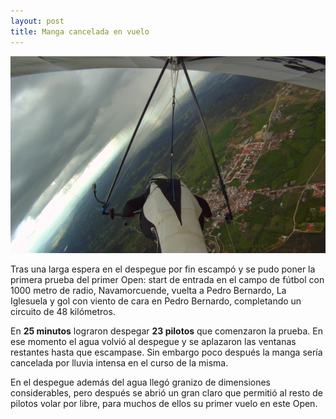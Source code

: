 ```yaml
---
layout: post
title: Manga cancelada en vuelo
---
```


<img class="right" src="images/navamorcuende_rmarques.jpg" alt="Ricardo Marques sobre la primera baliza (Navamorcuende)" title="Ricardo Marques sobre la primera baliza (Navamorcuende)" />

Tras una larga espera en el despegue por fin escampó y se pudo poner la primera prueba del primer Open: start de entrada en el campo de fútbol con 1000 metro de radio, Navamorcuende, vuelta a Pedro Bernardo, La Iglesuela y gol con viento de cara en Pedro Bernardo, completando un circuito de 48 kilómetros.

En **25 minutos** lograron despegar **23 pilotos** que comenzaron la prueba. En ese momento el agua volvió al despegue y se aplazaron las ventanas restantes hasta que escampase. Sin embargo poco después la manga sería cancelada por lluvia intensa en el curso de la misma.

En el despegue además del agua llegó granizo de dimensiones considerables, pero después se abrió un gran claro que permitió al resto de pilotos volar por libre, para muchos de ellos su primer vuelo en este Open.
